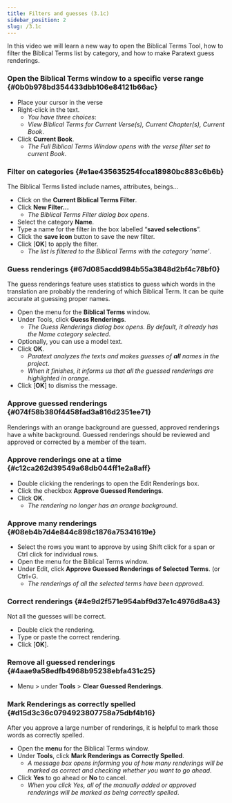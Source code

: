 ```yaml
---
title: Filters and guesses (3.1c)
sidebar_position: 2
slug: /3.1c
---
```




In this video we will learn a new way to open the Biblical Terms Tool, how to filter the Biblical Terms list by category, and how to make Paratext guess renderings.


### Open the Biblical Terms window to a specific verse range {#0b0b978bd354433dbb106e84121b66ac}

- Place your cursor in the verse
- Right-click in the text.
	- _You have three choices_:
	- _View Biblical Terms for Current Verse(s), Current Chapter(s), Current Book_.
- Click **Current Book**.
	- _The Full Biblical Terms Window opens with the verse filter set to current Book_.

### Filter on categories {#e1ae435635254fcca18980bc883c6b6b}


The Biblical Terms listed include names, attributes, beings…

- Click on the **Current Biblical Terms Filter**.
- Click **New Filter…**
	- _The Biblical Terms Filter dialog box opens_.
- Select the category **Name**.
- Type a name for the filter in the box labelled “**saved selections**”.
- Click the **save icon** button to save the new filter.
- Click [**OK**] to apply the filter.
	- _The list is filtered to the Biblical Terms with the category ‘name’_.

### Guess renderings {#67d085acdd984b55a3848d2bf4c78bf0}


The guess renderings feature uses statistics to guess which words in the translation are probably the rendering of which Biblical Term. It can be quite accurate at guessing proper names.

- Open the menu for the **Biblical Terms** window.
- Under Tools, click **Guess Renderings**.
	- _The Guess Renderings dialog box opens. By default, it already has the Name category selected_.
- Optionally, you can use a model text.
- Click **OK**.
	- _Paratext analyzes the texts and makes guesses of_ _**all**_ _names in the project_.
	- _When it finishes, it informs us that all the guessed renderings are highlighted in orange_.
- Click [**OK**] to dismiss the message.

### Approve guessed renderings {#074f58b380f4458fad3a816d2351ee71}


Renderings with an orange background are guessed, approved renderings have a white background. Guessed renderings should be reviewed and approved or corrected by a member of the team.


### Approve renderings one at a time {#c12ca262d39549a68db044ff1e2a8aff}

- Double clicking the renderings to open the Edit Renderings box.
- Click the checkbox **Approve Guessed Renderings**.
- Click **OK**.
	- _The rendering no longer has an orange background_.

### Approve many renderings {#08eb4b7d4e844c898c1876a75341619e}

- Select the rows you want to approve by using Shift click for a span or Ctrl click for individual rows.
- Open the menu for the Biblical Terms window.
- Under Edit, click **Approve Guessed Renderings of Selected Terms**. (or Ctrl+G.
	- _The renderings of all the selected terms have been approved_.

### Correct renderings {#4e9d2f571e954abf9d37e1c4976d8a43}


Not all the guesses will be correct.

- Double click the rendering.
- Type or paste the correct rendering.
- Click [**OK**].

### Remove all guessed renderings {#4aae9a58edfb4968b95238ebfa431c25}

- Menu &gt; under **Tools** &gt; **Clear Guessed Renderings**.

### Mark Renderings as correctly spelled {#d15d3c36c0794923807758a75dbf4b16}


After you approve a large number of renderings, it is helpful to mark those words as correctly spelled.

- Open the **menu** for the Biblical Terms window.
- Under **Tools**, click **Mark Renderings as Correctly Spelled**.
	- _A message box opens informing you of how many renderings will be marked as correct and checking whether you want to go ahead_.
- Click **Yes** to go ahead or **No** to cancel.
	- _When you click Yes, all of the manually added or approved renderings will be marked as being correctly spelled_.
